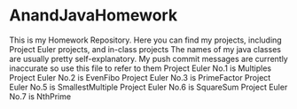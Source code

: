# AnandJavaHomework

This is my Homework Repository.
Here you can find my projects, including Project Euler projects, and in-class projects
The names of my java classes are usually pretty self-explanatory.
My push commit messages are currently inaccurate so use this file to refer to them
Project Euler No.1 is Multiples
Project Euler No.2 is EvenFibo
Project Euler No.3 is PrimeFactor
Project Euler No.5 is SmallestMultiple
Project Euler No.6 is SquareSum
Project Euler No.7 is NthPrime


